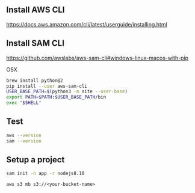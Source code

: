 ## Install AWS CLI

https://docs.aws.amazon.com/cli/latest/userguide/installing.html

## Install SAM CLI

https://github.com/awslabs/aws-sam-cli#windows-linux-macos-with-pip

OSX

```bash
brew install python@2
pip install --user aws-sam-cli
USER_BASE_PATH=$(python3 -m site --user-base)
export PATH=$PATH:$USER_BASE_PATH/bin
exec "$SHELL"
```

## Test

```bash
aws --version
sam --version
```

## Setup a project

```sh
sam init -n app -r nodejs8.10
```

```
aws s3 mb s3://<your-bucket-name>
```
